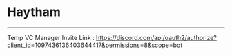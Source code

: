 # Haytham
---

Temp VC Manager
Invite Link : https://discord.com/api/oauth2/authorize?client_id=1097436136403644417&permissions=8&scope=bot




